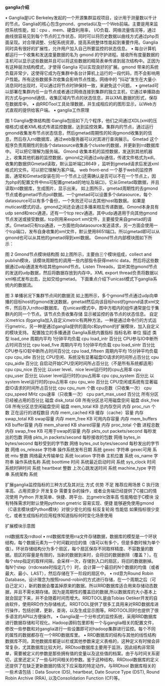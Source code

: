 **ganglia介绍**

•	Ganglia是UC Berkeley发起的一个开源集群监视项目，设计用于测量数以千计的节点。Ganglia的核心包含gmond、gmetad以及一个Web前端。主要是用来监控系统性能，如：cpu 、mem、硬盘利用率， I/O负载、网络流量情况等，通过曲线很容易见到每个节点的工作状态，同时可以将历史数据以曲线方式通过php页面呈现。对合理调整、分配系统资源，提高系统整体性能起到重要作用。Ganglia同时具有很好的扩展性，允许用户加入自己所要监控的状态信息。
•	每台计算机都运行一个收集和发送度量数据的名为 gmond 的守护进程。接收所有度量数据的主机可以显示这些数据并且可以将这些数据的精简表单传递到层次结构中。正因为有这种层次结构模式，才使得 Ganglia 可以实现良好的扩展。gmond 带来的系统负载非常少，这使得它成为在集群中各台计算机上运行的一段代码，而不会影响用户性能。所有这些数据多次收集会影响节点性能。网络中的 “抖动”发生在大量小消息同时出现时，可以通过将节点时钟保持一致，来避免这个问题。
•	gmetad可以部署在集群内任一台节点或者通过网络连接到集群的独立主机，它通过单播路由的方式与gmond通信，收集区域内节点的状态信息，并以XML数据的形式，保存在数据库中。
•	由RRDTool工具处理数据，并生成相应的的图形显示，以Web方式直观的提供给客户端。
•	ganglia工作原理
 
图 1  Ganglia整体结构图
Ganglia包括如下几个程序，他们之间通过XDL(xml的压缩格式)或者XML格式传递监控数据，达到监控效果。集群内的节点，通过运行gmond收集发布节点状态信息，然后gmetad周期性的轮询gmond收集到的信息，然后存入rrd数据库，通过web服务器可以对其进行查询展示。
Gmetad 这个程序负责周期性的到各个datasource收集各个cluster的数据，并更新到rrd数据库中。 可以把它理解为服务端。
Gmond 收集本机的监控数据，发送到其他机器上，收集其他机器的监控数据，gmond之间通过udp通信，传递文件格式为xdl。收集的数据供Gmetad读取，默认监听端口8649 ，监听到gmetad请求后发送xml格式的文件。可以把它理解为客户端。
web front-end 一个基于web的监控界面，通常和Gmetad安装在同一个节点上(还需确认是否可以不在一个节点上，因为php的配置文件中ms可配置gmetad的地址及端口)，它从Gmetad取数据，并且读取rrd数据库，生成图片，显示出来。
如上图所示，gmetad周期性的去gmond节点或者gmetad节点poll数据。一个gmetad可以设置多个datasource，每个datasource可以有多个备份，一个失败还可以去其他host取数据。
如果是muticast模式的话，gmond之间还会通过多播来相互传递数据。Gmond本身具有udp send和recv通道，还有一个tcp recv通道。其中udp通道用于向其他gmond节点发送或接受数据，tcp则用来export xml文件，主要接受来自gmetad的请求。Gmetad只有tcp通道，一方面他向datasource发送请求，另一方面会使用一个tcp端口，发布自身收集的xml文件，默认使用8651端口。所以gmetad即可以从gmond也可以从其他的gmetad得到xml数据。
Gmond节点内部模块图如下所示：
 
图 2  Gmond节点模块结构图
如上图所示，主要由三个模块组成，collect and publish模块，该模块周期性的调用一些内部指令获得metric data，然后将这些数据通过udp通道发布给其他gmond节点。Listen Threads，监听其他gmond节点的发送的udp数据，然后将数据存放到内存中。XML export thread负责将数据以xml格式发布出去，比如交给gmetad。
下面重点介绍下unicast模式下ganglia系统内的数据流。
 
图 3  单播状况下集群节点间的数据流
如上图所示，多个gmond节点通过udp向单播的目标host的gmond发送数据，gmetad然后向该目标host的gmond请求xml文件，然后存入rrdtool数据库。 在unicast模式中，图中方框内的组件通常是位于集群内的同一个节点。该节点负责收集存储 显示被监控的各节点的状态信息。
自定义metrics
向ganglia加入自定义metric有两种方法，一种是通过命令行的方式运行gmetric，另一种是通过ganglia提供的面向c和python的扩展模块，加入自定义的模块支持。
配置独立的多播通道
Ganglia系统内置指标
指标名称	单位	描述	类型
load_one	周期内平均	1分钟平均负载	cpu
load_intr	百分比	CPU参与IO中断所占时间百分比	cpu
load_five	周期内平均	5分钟平均负载	cpu
load_sintr	百分比	CPU参与IO软中断所占时间百分比	cpu
load_fifteen	周期内平均	15分钟平均负载	cpu
cpu_idle	百分比	CPU空闲、系统没有显著磁盘IO请求的时间所占百分比	cpu
cpu_aidle	百分比	自启动开始CPU空闲时间所占百分比（不是所有系统都适用）	cpu
cpu_nice	百分比	以user level、nice level运行时的cpu占用率	cpu
cpu_user	百分比	以user level运行时的cpu占用率	cpu
cpu_system	百分比	以system level运行时的cpu占用率	cpu
cpu_wio	百分比	CPU空闲或系统有显著磁盘IO请求的时间所占百分比	cpu
cpu_num	个数	cpu总数（只收集一次）	cpu
cpu_speed	MHz	cpu速率（只收集一次）	cpu
part_max_used	百分比	所有分区已经被占用的百分比	磁盘
disk_total	GB	所有分区总可用磁盘空间	磁盘
disk_free	GB	所有分区总空闲磁盘空间	磁盘
mem_total	KB	总内存空间	内存
proc_run	个数	正在运行的进程数目	内存
mem_cached	KB	缓存（cache）容量	内存
swap_total	KB	swap容量	内存
mem_free	KB	可用内存容量	内存
mem_buffers	KB	buffer容量	内存
mem_shared	KB	shared容量	内存
proc_total	个数	进程总数	内存
swap_free	KB	可用于swap的容量	内存
pkts_out	packets/second	每秒发出的包数	网络
pkts_in	packets/second	每秒接收的包数	网络
bytes_in	bytes/second	每秒受到的字节数	网络
bytes_out	bytes/second	每秒发出的字节数	网络
os_release	字符串	操作系统发布日期	系统
gexec	字符串	gexec可用	系统
mtu	整数	网络最大传输单位	系统
location	字符串	主机位置	系统
os_name	字符串	操作系统名称	系统
boottime	时间	系统最近启动时间	系统
sys_clock	时间	系统时钟时间	系统
heartbeat	整数	上次心跳发送时间	系统
machine_type	字符串	系统架构	系统
 
扩展ganglia监控指标的三种方式及其对比
方式	优势	不足	推荐应用场景
C	执行效率高、占用资源少	开发复杂	需要复杂的操作，或者业务端已经提供了C接口的情况使用
Python	开发简单、快捷、跨平台、比gmetric效率高	性能略低于C模块	没有特殊需求时默认使用pythnon
gmetric	容易实现、便捷
能够避免使用gmond（C语言模块或Python模块）对很少变化的指
标反复轮询	性能低	如果指标很少变化，或者生成指标的应用程序知道指标何时变化场景使用
 
扩展模块示意图
 
 
rrd数据库及rrdtool
•	rrd数据库使用rra文件存储数据，数据库的模型是一个环状结构，每个数据元素为一个时间戳对应的值（值可以有多个，但是多数时候为单个值）。环状存储结构分为多个扇区，每个扇区保存不同取样精度、不容数量的数据。扇区的容量是有限的，当新的数据到来时，会将旧的数据删除（覆盖？）。在每个step指定的取样间隔，会采样一次，存储到入口的扇区，将旧的数据删掉。每N个step（rrdcreate时指定几个）时，会计算一个最旧的N个数据的均值（或者最大、最小、LAST），然后存储在下一阶段的扇区中。
•	rrd意为Round Robin Database。设计理念为按照round-robin的方式进行存储，在一个周期之后（可自己定义），新的数据会覆盖掉原来的数据。所以RRD数据库适合用来存储动态数据，并且不需长期存储。因为是周期性的覆盖旧的数据,所以数据库的大小基本上就会固定下来，并不会随着时间而增大。RRDTOOL是由Tobias Oetiker开发的自由软件，使用RRD作为存储格式。RRDTOOL提供了很多工具用来对RRD数据库进行操作，包括创建，更新，查询，以及生成显示图等。RRDTOOL同时也提供了很多语言的API以方便操作。
•	Ganglia是一个分布式的监控系统，采用RRD数据库进行数据存储和可视化。Hadoop源码包里即有一个与ganglia相关的配置文件，修改一些参数和对ganglia进行一些设置即可对hadoop集群进行监控。每个不同的属性的数据都存在一个RRD数据库里。
•	RRD数据库的结构与其他的线性结构数据库不同，其他数据库都是以栏或其他参数来定义表格的，这种定义有时候会非常复杂，尤其数据库比较大时。RRDtool数据库主要用于监测，因此结构非常简单，需要被定义的参数是那些拥有值的变量以及这些值的档案。由于与时间关系密切，这里还定义了一些与时间相关的参数。鉴于这种结构，RRDtool数据库的定义还提供了在缺乏更新数据的情况下应采取的特定动作。与RRDtool 数据库相关的一些术语包括：Data Source (DS), heartbeat, Date Source Type (DST), Round Robin Archive (RRA), 以及Consolidation Function (CF)等。 

